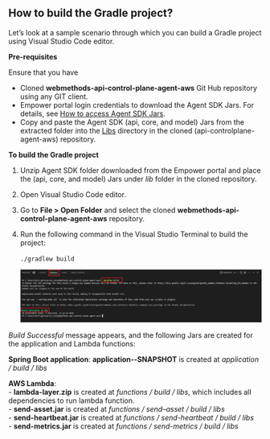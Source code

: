 
## How to build the Gradle project?

Let’s look at a sample scenario through which you can build a Gradle project using Visual Studio Code editor.

**Pre-requisites** 

Ensure that you have

- Cloned **webmethods-api-control-plane-agent-aws** Git Hub repository using any GIT client.
- Empower portal login credentials to download the Agent SDK Jars. For details, see [How to access Agent SDK Jars](https://docs.webmethods.io/apicontrolplane/agent_sdk/chapter2wco#ta-implementing_agentsdk).
- Copy and paste the Agent SDK (api, core, and model) Jars from the extracted folder into the [Libs](../libs) directory in the cloned (api-controlplane-agent-aws) repository.


**To build the Gradle project**

1.	Unzip Agent SDK folder downloaded from the Empower portal and place the (api, core, and model) Jars under *lib* folder in the cloned repository.

2.	Open Visual Studio Code editor.

3.	Go to **File > Open Folder** and select the cloned **webmethods-api-control-plane-agent-aws** repository.

4.	Run the following command in the Visual Studio Terminal to build the project:

	 ``` ./gradlew build ```

	 ![](../docs/images/gradle_build.png)

   *Build Successful* message appears, and the following Jars are created for the application and Lambda functions:

   **Spring Boot application**: **application-<version>-SNAPSHOT** is created at *application / build / libs* <br>
   
   **AWS Lambda**: <br>
	- **lambda-layer.zip** is created at *functions / build / libs*, which includes all dependencies to run lambda function.<br>
	- **send-asset.jar** is created at *functions / send–asset  / build / libs* <br>
	- **send-heartbeat.jar** is created at *functions / send-heartbeat / build / libs* <br>
	- **send-metrics.jar** is created at *functions / send-metrics / build / libs*

